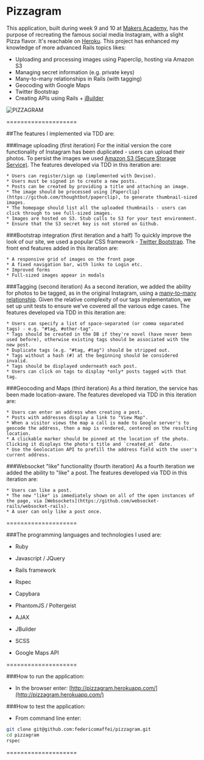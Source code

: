Pizzagram
====================

This application, built during week 9 and 10 at [Makers Academy](http://www.makersacademy.com), has the purpose of recreating the famous social media Instagram, with a slight Pizza flavor. It's reachable on [Heroku](http://pizzagram.herokuapp.com/). 
This project has enhanced my knowledge of more advanced Rails topics likes:

* Uploading and processing images using Paperclip, hosting via Amazon S3
* Managing secret information (e.g. private keys)
* Many-to-many relationships in Rails (with tagging)
* Geocoding with Google Maps
* Twitter Bootstrap
* Creating APIs using Rails + [jBuilder](https://github.com/rails/jbuilder)

![PIZZAGRAM](https://dl.dropboxusercontent.com/u/9315601/pizzagram.png)

====================

##The features I implemented via TDD are:

###Image uploading (first iteration)
For the initial version the core functionality of Instagram has been duplicated - users can upload their photos. To persist the images we used [Amazon S3 (Secure Storage Service)](http://aws.amazon.com/s3/). The features developed via TDD in this iteration are:

	* Users can register/sign up (implemented with Devise).
	* Users must be signed in to create a new posts.
	* Posts can be created by providing a title and attaching an image.
	* The image should be processed using [Paperclip](https://github.com/thoughtbot/paperclip), to generate thumbnail-sized images.
	* The homepage should list all the uploaded thumbnails - users can click through to see full-sized images.
	* Images are hosted on S3. Stub calls to S3 for your test environment.
	* Ensure that the S3 secret key is not stored on Github.

###Bootstrap integration (first iteration and a half)
To quickly improve the look of our site, we used a popular CSS framework - [Twitter Bootstrap](http://getbootstrap.com/). The front end features added in this iteration are:

	* A responsive grid of images on the front page
	* A fixed navigation bar, with links to Login etc.
	* Improved forms
	* Full-sized images appear in modals

###Tagging (second iteration)
As a second iteration, we added the ability for photos to be tagged, as in the original Instagram, using a [many-to-many relationship](http://guides.rubyonrails.org/association_basics.html#the-has-and-belongs-to-many-association). Given the relative complexity of our tags implementation, we set up unit tests to ensure we've covered all the various edge cases. The features developed via TDD in this iteration are:

	* Users can specify a list of space-separated (or comma separated tags) - e.g. "#tag, #other-tag".
	* Tags should be created in the DB if they're novel (have never been used before), otherwise existing tags should be associated with the new post.
	* Duplicate tags (e.g. "#tag, #tag") should be stripped out.
	* Tags without a hash (#) at the beginning should be considered invalid.
	* Tags should be displayed underneath each post.
	* Users can click on tags to display *only* posts tagged with that tag.

###Geocoding and Maps (third iteration)
As a third iteration, the service has been made location-aware. The features developed via TDD in this iteration are:

	* Users can enter an address when creating a post.
	* Posts with addresses display a link to "View Map".
	* When a visitor views the map a call is made to Google server's to geocode the address, then a map is rendered, centered on the resulting location.
	* A clickable marker should be pinned at the location of the photo. Clicking it displays the photo's title and `created_at` date.
	* Use the Geolocation API to prefill the address field with the user's current address.

###Websocket "like" functionality (fourth iteration)
As a fourth iteration we added the ability to "like" a post. The features developed via TDD in this iteration are:

	* Users can like a post.
	* The new "like" is immediately shown on all of the open instances of the page, via [Websockets](https://github.com/websocket-rails/websocket-rails).
	* A user can only like a post once.

====================

###The programming languages and technologies I used are:

  * Ruby

  * Javascript / JQuery

  * Rails framework

  * Rspec

  * Capybara

  * PhantomJS / Poltergeist

  * AJAX

  * JBuilder

  * SCSS

  * Google Maps API

====================

###How to run the application:

  * In the browser enter: [http://pizzagram.herokuapp.com/](http://pizzagram.herokuapp.com/)

###How to test the application:

  * From command line enter:
```bash
git clone git@github.com:federicomaffei/pizzagram.git
cd pizzagram
rspec
```

====================

